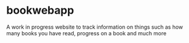 # bookwebapp

A work in progress website to track information on things such as how many books you have read, progress on a book and much more
